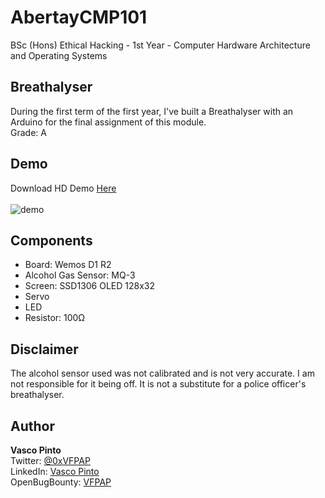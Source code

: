 # AbertayCMP101
BSc (Hons) Ethical Hacking - 1st Year - Computer Hardware Architecture and Operating Systems

## Breathalyser
During the first term of the first year, I've built a Breathalyser with an Arduino for the final assignment of this module.
<br>Grade: A

## Demo
Download HD Demo [Here](https://github.com/VFPAP/AbertayCMP101/raw/master/Breathalyser.mp4)<br><br>
![demo](Breathalyser.gif)

## Components
* Board: Wemos D1 R2
* Alcohol Gas Sensor: MQ-3
* Screen: SSD1306 OLED 128x32
* Servo
* LED
* Resistor: 100Ω

## Disclaimer
The alcohol sensor used was not calibrated and is not very accurate. I am not responsible for it being off. It is not a substitute for a police officer's breathalyser.

## Author
**Vasco Pinto**
<br>Twitter: [@0xVFPAP](https://twitter.com/0xVFPAP)
<br>LinkedIn: [Vasco Pinto](https://linkedin.com/in/vascopinto97)
<br>OpenBugBounty: [VFPAP](https://www.openbugbounty.org/researchers/VFPAP)

